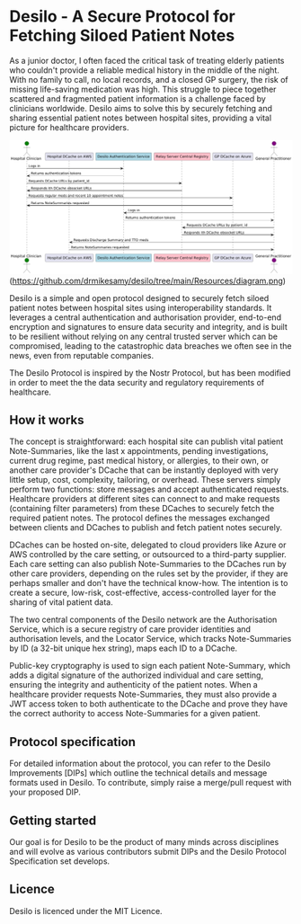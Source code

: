 # Desilo - A Secure Protocol for Fetching Siloed Patient Notes

As a junior doctor, I often faced the critical task of treating elderly patients who couldn't provide a reliable medical history in the middle of the night. With no family to call, no local records, and a closed GP surgery, the risk of missing life-saving medication was high. This struggle to piece together scattered and fragmented patient information is a challenge faced by clinicians worldwide. Desilo aims to solve this by securely fetching and sharing essential patient notes between hospital sites, providing a vital picture for healthcare providers.

<img src="Resources/diagram.png">(https://github.com/drmikesamy/desilo/tree/main/Resources/diagram.png)

Desilo is a simple and open protocol designed to securely fetch siloed patient notes between hospital sites using interoperability standards. It leverages a central authentication and authorisation provider, end-to-end encryption and signatures to ensure data security and integrity, and is built to be resilient without relying on any central trusted server which can be compromised, leading to the catastrophic data breaches we often see in the news, even from reputable companies.

The Desilo Protocol is inspired by the Nostr Protocol, but has been modified in order to meet the the data security and regulatory requirements of healthcare.

## How it works

The concept is straightforward: each hospital site can publish vital patient Note-Summaries, like the last x appointments, pending investigations, current drug regime, past medical history, or allergies, to their own, or another care provider's DCache that can be instantly deployed with very little setup, cost, complexity, tailoring, or overhead. These servers simply perform two functions: store messages and accept authenticated requests. Healthcare providers at different sites can connect to and make requests (containing filter parameters) from these DCaches to securely fetch the required patient notes. The protocol defines the messages exchanged between clients and DCaches to publish and fetch patient notes securely.

DCaches can be hosted on-site, delegated to cloud providers like Azure or AWS controlled by the care setting, or outsourced to a third-party supplier. Each care setting can also publish Note-Summaries to the DCaches run by other care providers, depending on the rules set by the provider, if they are perhaps smaller and don't have the technical know-how. The intention is to create a secure, low-risk, cost-effective, access-controlled layer for the sharing of vital patient data.

The two central components of the Desilo network are the Authorisation Service, which is a secure registry of care provider identities and authorisation levels, and the Locator Service, which tracks Note-Summaries by ID (a 32-bit unique hex string), maps each ID to a DCache.

Public-key cryptography is used to sign each patient Note-Summary, which adds a digital signature of the authorized individual and care setting, ensuring the integrity and authenticity of the patient notes. When a healthcare provider requests Note-Summaries, they must also provide a JWT access token to both authenticate to the DCache and prove they have the correct authority to access Note-Summaries for a given patient.

## Protocol specification

For detailed information about the protocol, you can refer to the Desilo Improvements [DIPs] which outline the technical details and message formats used in Desilo. To contribute, simply raise a merge/pull request with your proposed DIP.

## Getting started

Our goal is for Desilo to be the product of many minds across disciplines and will evolve as various contributors submit DIPs and the Desilo Protocol Specification set develops.

## Licence

Desilo is licenced under the MIT Licence.